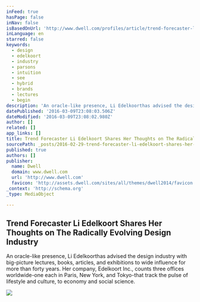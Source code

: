 ```yaml
---
inFeed: true
hasPage: false
inNav: false
isBasedOnUrl: 'http://www.dwell.com/profiles/article/trend-forecaster-li-edelkoort-shares-her-thoughts-radically-evolving-design#1'
inLanguage: en
starred: false
keywords:
  - design
  - edelkoort
  - industry
  - parsons
  - intuition
  - see
  - hybrid
  - brands
  - lectures
  - begin
description: 'An oracle-like presence, Li Edelkoorthas advised the design industry with big-picture lectures, books, articles, and exhibitions to wide influence for more than forty years. Her company, Edelkoort Inc., counts three offices worldwide-one each in Paris, New York, and Tokyo-that track the pulse of lifestyle and culture, to economy and social science.'
datePublished: '2016-03-09T23:08:03.506Z'
dateModified: '2016-03-09T23:08:02.980Z'
author: []
related: []
app_links: []
title: Trend Forecaster Li Edelkoort Shares Her Thoughts on The Radically Evolving Design Industry
sourcePath: _posts/2016-02-29-trend-forecaster-li-edelkoort-shares-her-thoughts-on-the-rad.md
published: true
authors: []
publisher:
  name: Dwell
  domain: www.dwell.com
  url: 'http://www.dwell.com'
  favicon: 'http://assets.dwell.com/sites/all/themes/dwell2014/favicon.ico'
_context: 'http://schema.org'
_type: MediaObject

---
```

<article style=""><h1>Trend Forecaster Li Edelkoort Shares Her Thoughts on The Radically Evolving Design Industry</h1><p>An oracle-like presence, Li Edelkoorthas advised the design industry with big-picture lectures, books, articles, and exhibitions to wide influence for more than forty years. Her company, Edelkoort Inc., counts three offices worldwide-one each in Paris, New York, and Tokyo-that track the pulse of lifestyle and culture, to economy and social science.</p><img src="https://s3-us-west-2.amazonaws.com/the-grid-img/p/a0855faba7cf2cc29ccc9c827cd4f105be3fc125.jpg" /></article>